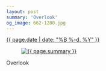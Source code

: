 ```yaml
---
layout: post
summary: 'Overlook'
og_image: 662-1280.jpg
---
```


<div class="post">
 <time>
  <a href="/662">
   {{ page.date | date: "%B %-d, %Y" }}
  </a>
 </time>
 <a href="/662">
  <figure data-taken="8/2/2017">
   <img alt="{{ page.summary }}" sizes="(min-width: 700px) 50vw, calc(100vw - 2rem)" src="{{ site.assets_url }}/662-640.jpg" srcset="{{ site.assets_url }}/662-320.jpg 320w, {{ site.assets_url }}/662-640.jpg 640w, {{ site.assets_url }}/662-960.jpg 960w, {{ site.assets_url }}/662-1280.jpg 1280w"/>
  </figure>
 </a>
 <span>
  Overlook
 </span>
</div>
